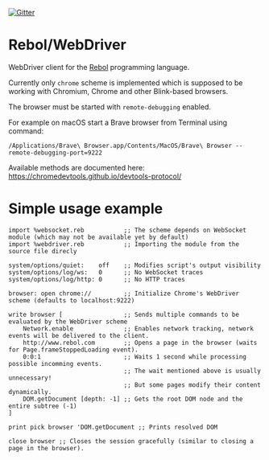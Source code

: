 [![Gitter](https://badges.gitter.im/rebol3/community.svg)](https://app.gitter.im/#/room/#Rebol3:gitter.im)

# Rebol/WebDriver

WebDriver client for the [Rebol](https://github.com/Oldes/Rebol3) programming language.

Currently only `chrome` scheme is implemented which is supposed to be working
with Chromium, Chrome and other Blink-based browsers.

The browser must be started with `remote-debugging` enabled.

For example on macOS start a Brave browser from Terminal using command:

```terminal
/Applications/Brave\ Browser.app/Contents/MacOS/Brave\ Browser --remote-debugging-port=9222
```

Available methods are documented here: https://chromedevtools.github.io/devtools-protocol/

# Simple usage example

```rebol
import %websocket.reb           ;; The scheme depends on WebSocket module (which may not be available yet by default)
import %webdriver.reb           ;; Importing the module from the source file direcly

system/options/quiet:    off    ;; Modifies script's output visibility
system/options/log/ws:   0      ;; No WebSocket traces
system/options/log/http: 0      ;; No HTTP traces

browser: open chrome://         ;; Initialize Chrome's WebDriver scheme (defaults to localhost:9222)

write browser [                 ;; Sends multiple commands to be evaluated by the WebDriver scheme
    Network.enable              ;; Enables network tracking, network events will be delivered to the client.
    http://www.rebol.com        ;; Opens a page in the browser (waits for Page.frameStoppedLoading event).
    0:0:1                       ;; Waits 1 second while processing possible incomming events.
                                ;; The wait mentioned above is usually unnecessary!
                                ;; But some pages modify their content dynamically.
    DOM.getDocument [depth: -1] ;; Gets the root DOM node and the entire subtree (-1)
]

print pick browser 'DOM.getDocument ;; Prints resolved DOM

close browser ;; Closes the session gracefully (similar to closing a page in the browser).
```
